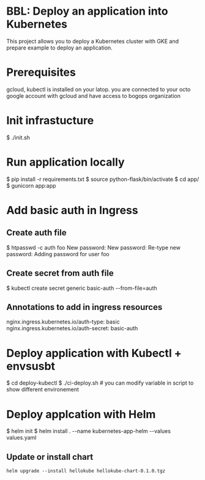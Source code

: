 # BBL: Deploy an application into Kubernetes
This project allows you to deploy a Kubernetes cluster with GKE and prepare example to deploy an application.

# Prerequisites 
gcloud, kubectl is installed on your latop.
you are connected to your octo google account with gcloud and have access to bogops organization

# Init infrastucture
  $ ./init.sh

# Run application locally
  $ pip install -r requirements.txt
  $ source python-flask/bin/activate
  $ cd app/
  $ gunicorn app:app

# Add basic auth in Ingress

## Create auth file
   $ htpasswd -c auth foo
   New password: <bar>
   New password:
   Re-type new password:
   Adding password for user foo
   
## Create secret from auth file
   $ kubectl create secret generic basic-auth --from-file=auth

## Annotations to add in ingress resources
   nginx.ingress.kubernetes.io/auth-type: basic
   nginx.ingress.kubernetes.io/auth-secret: basic-auth

# Deploy application with Kubectl + envsusbt
  $ cd deploy-kubectl
  $ ./ci-deploy.sh # you can modify variable in script to show different environement

# Deploy applcation with Helm 
  $ helm init
  $ helm install . --name kubernetes-app-helm --values values.yaml

## Update or install chart 

    helm upgrade --install hellokube hellokube-chart-0.1.0.tgz


